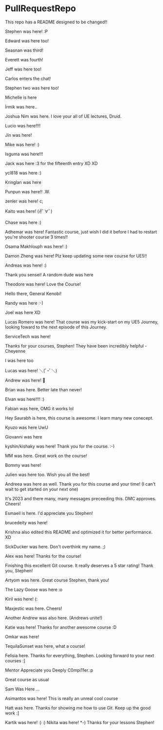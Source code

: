 # PullRequestRepo
This repo has a README designed to be changed!!

Stephen was here! :P

Edward was here too!

Seasnan was third!

Everett was fourth!

Jeff was here too!  

Carlos enters the chat!

Stephen two was here too!

Michelle is here

İrmik was here..

Joshua Nim was here. I love your all of UE lectures, Druid.

Lucio was here!!!!

Jin was here!

Mike was here! :)

Isguma was here!!!

Jack was here :3 for the fifteenth entry XD XD

ycl818 was here :)

Kringlan was here

Punpun was here!! .W.

zenler was here! c;

Kaito was here! (✌ﾟ∀ﾟ)

Chase was here :)

Adhemar was here! Fantastic course, just wish I did it before I had to restart you're shooter course 3 times!! 

Osama Makhlouph was here! :)

Damon Zheng was here! Plz keep updating some new course for UE5!!

Andreas was here! :)

Thank you sensei! A random dude was here

Theodore was here! Love the Course!

Hello there, General Kenobi!

Randy was here :-)

Joel was here XD

Lucas Romero was here! That course was my kick-start on my UE5 Journey, looking foward to the next episode of this Journey.

ServiceTech was here!

Thanks for your courses, Stephen! They have been incredibly helpful -Cheyenne

I was here too

Lucas was here! ＼(ﾟｰﾟ＼)

Andrew was here! 👋 

Brian was here. Better late than never!

Elvan was here!!!! :)

Fabian was here, OMG it works lol

Hey Saurabh is here, this course is awesome. I learn many new conecept.

Kyuzo was here UwU

Giovanni was here

kyshin/kishaky was here! Thank you for the course. :-)

MM was here. Great work on the course!

Bommy was here!

Julien was here too. Wish you all the best!

Andreea was here as well. Thank you for this course and your time! (I can't wait to get started on your next one)

It's 2023 and there many, many messages preceeding this. DMC approves. Cheers!

Esmaeil is here. I'd appreciate you Stephen!

brucedeity was here!

Krishna also edited this README and optimized it for better performance. XD

SickDucker was here. Don't overthink my name. ;)

Alex was here! Thanks for the course!

Finishing this excellent Git course. It really deserves a 5 star rating! Thank you, Stephen!

Artyom was here. Great course Stephen, thank you!

The Lazy Goose was here :o

Kiril was here! (:

Maxjestic was here. Cheers!

Another Andrew was also here. (Andrews unite!)

Katie was here! Thanks for another awesome course :D

Omkar was here!

TequilaSunset was here, what a course!

Felisia here. Thanks for everything, Stephen. Looking forward to your next courses :]

Mentor Appreciate you Deeply C0mpi11er.:p

Great course as usual

Sam Was Here ...

Asimantos was here! This is really an unreal cool course

Hatt was here. Thanks for showing me how to use Git. Keep up the good work :] 

Kartik was here! :) :)
Nikita was here! *-) Thanks for your lessons Stephen!



